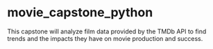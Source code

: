 # movie_capstone_python
This capstone will analyze film data provided by the TMDb API to find trends and the impacts they have on movie production and success.
